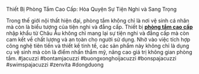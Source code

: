 Thiết Bị Phòng Tắm Cao Cấp: Hòa Quyện Sự Tiện Nghi và Sang Trọng

Trong thế giới nội thất hiện đại, phòng tắm không chỉ là nơi vệ sinh cá nhân mà còn là biểu tượng của tiện nghi và đẳng cấp. Thiết bị **[phòng tắm cao cấp](https://zenvita.vn/tin-tuc/thiet-bi-phong-tam-cao-cap-dn26)** nhập khẩu từ Châu Âu không chỉ mang lại sự tiện nghi và đẳng cấp mà còn cam kết về chất lượng và an toàn cho người sử dụng. Nhờ vào việc tích hợp công nghệ tiên tiến và thiết kế tinh tế, các sản phẩm này không chỉ là dụng cụ vệ sinh mà còn là điểm nhấn thẩm mỹ, nâng cao giá trị không gian phòng tắm.
#jacuzzi #bontamjacuzzi #buongxonghoijacuzzi #bonspajacuzzi #swimspajacuzzi #zenvita #dongduong